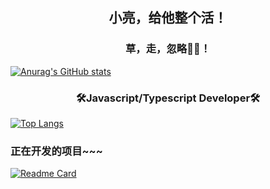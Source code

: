## <center> 小亮，给他整个活！</center>
### <center> 草，走，忽略🤸‍♂️！ </center>

[![Anurag's GitHub stats](https://github-readme-stats-remake-go5ak29td-runtus.vercel.app/api?username=RuntuS&show_icons=true&include_all_commits=ture&bg_color=50,bae7ff,91d5ff,69c0ff,40a9ff,1890ff&title_color=ffffff&text_color=ffffff)](https://github.com/anuraghazra/github-readme-stats)


### <center> 🛠Javascript/Typescript Developer🛠 </center>
[![Top Langs](https://github-readme-stats.vercel.app/api/top-langs/?username=Runtus)](https://github.com/BetaGoRobot/BetaGo-Nodejs)

### 正在开发的项目~~~
[![Readme Card](https://github-readme-stats.vercel.app/api/pin/?username=Runtus&repo=BetaGo-Nodejs)](https://github.com/BetaGoRobot/BetaGo-Nodejs)